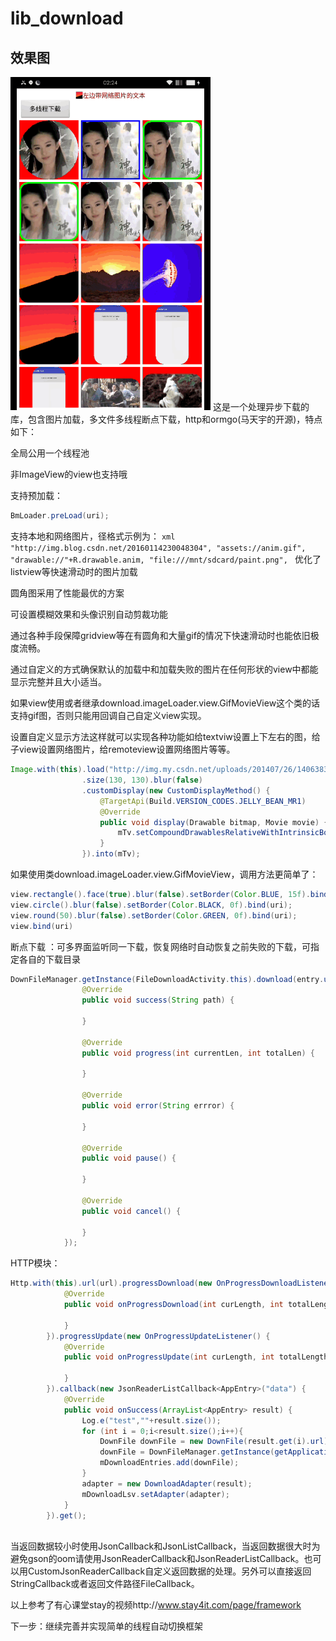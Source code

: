 # lib_download
## 效果图

<img src="down.gif" width="320px"/>
这是一个处理异步下载的库，包含图片加载，多文件多线程断点下载，http和ormgo(马天宇的开源)，特点如下：

全局公用一个线程池

非ImageView的view也支持哦

支持预加载：
```java 
BmLoader.preLoad(uri);
```

支持本地和网络图片，径格式示例为：
		```xml
		"http://img.blog.csdn.net/20160114230048304",
    		"assets://anim.gif",
                "drawable://"+R.drawable.anim,
                "file:///mnt/sdcard/paint.png",
                ```
优化了listview等快速滑动时的图片加载

圆角图采用了性能最优的方案

可设置模糊效果和头像识别自动剪裁功能

通过各种手段保障gridview等在有圆角和大量gif的情况下快速滑动时也能依旧极度流畅。

通过自定义的方式确保默认的加载中和加载失败的图片在任何形状的view中都能显示完整并且大小适当。

如果view使用或者继承download.imageLoader.view.GifMovieView这个类的话支持gif图，否则只能用回调自己自定义view实现。

设置自定义显示方法这样就可以实现各种功能如给textviw设置上下左右的图，给子view设置网络图片，给remoteview设置网络图片等等。
```java
Image.with(this).load("http://img.my.csdn.net/uploads/201407/26/1406383265_8550.jpg")
                .size(130, 130).blur(false)
                .customDisplay(new CustomDisplayMethod() {
                    @TargetApi(Build.VERSION_CODES.JELLY_BEAN_MR1)
                    @Override
                    public void display(Drawable bitmap, Movie movie) {
                        mTv.setCompoundDrawablesRelativeWithIntrinsicBounds(bitmap, null, null, null);
                    }
                }).into(mTv);
```
        
如果使用类download.imageLoader.view.GifMovieView，调用方法更简单了：
```java
view.rectangle().face(true).blur(false).setBorder(Color.BLUE, 15f).bind(uri);
view.circle().blur(false).setBorder(Color.BLACK, 0f).bind(uri);
view.round(50).blur(false).setBorder(Color.GREEN, 0f).bind(uri);
view.bind(uri)

```

断点下载 ：可多界面监听同一下载，恢复网络时自动恢复之前失败的下载，可指定各自的下载目录
```java
DownFileManager.getInstance(FileDownloadActivity.this).download(entry.url,new DownloadListener() {
                @Override
                public void success(String path) {
                    
                }

                @Override
                public void progress(int currentLen, int totalLen) {

                }

                @Override
                public void error(String errror) {

                }

                @Override
                public void pause() {

                }

                @Override
                public void cancel() {

                }
            });

```

HTTP模块：
```java
Http.with(this).url(url).progressDownload(new OnProgressDownloadListener() {
            @Override
            public void onProgressDownload(int curLength, int totalLength) {
                
            }
        }).progressUpdate(new OnProgressUpdateListener() {
            @Override
            public void onProgressUpdate(int curLength, int totalLength) {
                
            }
        }).callback(new JsonReaderListCallback<AppEntry>("data") {
            @Override
            public void onSuccess(ArrayList<AppEntry> result) {
                Log.e("test",""+result.size());
                for (int i = 0;i<result.size();i++){
                    DownFile downFile = new DownFile(result.get(i).url);
                    downFile = DownFileManager.getInstance(getApplicationContext()).initData(downFile);
                    mDownloadEntries.add(downFile);
                }
                adapter = new DownloadAdapter(result);
                mDownloadLsv.setAdapter(adapter);
            }
        }).get();
        
```
当返回数据较小时使用JsonCallback和JsonListCallback，当返回数据很大时为避免gson的oom请使用JsonReaderCallback和JsonReaderListCallback。也可以用CustomJsonReaderCallback自定义返回数据的处理。另外可以直接返回StringCallback或者返回文件路径FileCallback。

以上参考了有心课堂stay的视频http://www.stay4it.com/page/framework

下一步：继续完善并实现简单的线程自动切换框架

